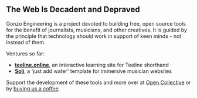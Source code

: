 ## The Web Is Decadent and Depraved

Gonzo Engineering is a project devoted to building free, open source tools for the benefit of journalists, musicians, and other creatives. It is guided by the principle that technology should work in support of keen minds - not instead of them.

Ventures so far:

- **[teeline.online](https://teeline.online)**, an interactive learning site for Teeline shorthand
- **[Soli](https://github.com/gonzo-engineering/soli)**, a 'just add water' template for immersive musician websites

Support the development of these tools and more over at [Open Collective](https://opencollective.com/gonzo-engineering) or by [buying us a coffee](https://ko-fi.com/frederickobrien).

<!--

**Here are some ideas to get you started:**

🙋‍♀️ A short introduction - what is your organization all about?
🌈 Contribution guidelines - how can the community get involved?
👩‍💻 Useful resources - where can the community find your docs? Is there anything else the community should know?
🍿 Fun facts - what does your team eat for breakfast?
🧙 Remember, you can do mighty things with the power of [Markdown](https://docs.github.com/github/writing-on-github/getting-started-with-writing-and-formatting-on-github/basic-writing-and-formatting-syntax)
-->
